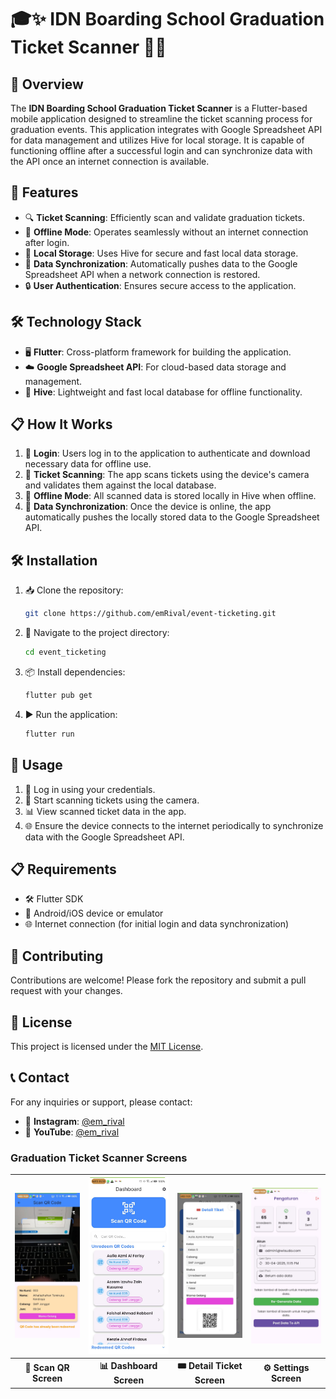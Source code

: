 # 🎓✨ IDN Boarding School Graduation Ticket Scanner 🎫📱

## 🌟 Overview
The **IDN Boarding School Graduation Ticket Scanner** is a Flutter-based mobile application designed to streamline the ticket scanning process for graduation events. This application integrates with Google Spreadsheet API for data management and utilizes Hive for local storage. It is capable of functioning offline after a successful login and can synchronize data with the API once an internet connection is available.

## 🚀 Features
- 🔍 **Ticket Scanning**: Efficiently scan and validate graduation tickets.
- 📴 **Offline Mode**: Operates seamlessly without an internet connection after login.
- 📂 **Local Storage**: Uses Hive for secure and fast local data storage.
- 🔄 **Data Synchronization**: Automatically pushes data to the Google Spreadsheet API when a network connection is restored.
- 🔒 **User Authentication**: Ensures secure access to the application.

## 🛠️ Technology Stack
- 🖥️ **Flutter**: Cross-platform framework for building the application.
- ☁️ **Google Spreadsheet API**: For cloud-based data storage and management.
- 🐝 **Hive**: Lightweight and fast local database for offline functionality.

## 📋 How It Works
1. 🔑 **Login**: Users log in to the application to authenticate and download necessary data for offline use.
2. 🎥 **Ticket Scanning**: The app scans tickets using the device's camera and validates them against the local database.
3. 📴 **Offline Mode**: All scanned data is stored locally in Hive when offline.
4. 🔄 **Data Synchronization**: Once the device is online, the app automatically pushes the locally stored data to the Google Spreadsheet API.

## 🛠️ Installation
1. 📥 Clone the repository:
    ```bash
    git clone https://github.com/emRival/event-ticketing.git
    ```
2. 📂 Navigate to the project directory:
    ```bash
    cd event_ticketing
    ```
3. 📦 Install dependencies:
    ```bash
    flutter pub get
    ```
4. ▶️ Run the application:
    ```bash
    flutter run
    ```

## 📖 Usage
1. 🔑 Log in using your credentials.
2. 🎥 Start scanning tickets using the camera.
3. 📊 View scanned ticket data in the app.
4. 🌐 Ensure the device connects to the internet periodically to synchronize data with the Google Spreadsheet API.

## 📋 Requirements
- 🛠️ Flutter SDK
- 📱 Android/iOS device or emulator
- 🌐 Internet connection (for initial login and data synchronization)

## 🤝 Contributing
Contributions are welcome! Please fork the repository and submit a pull request with your changes.

## 📜 License
This project is licensed under the [MIT License](LICENSE).

## 📞 Contact
For any inquiries or support, please contact:
- 📸 **Instagram**: [@em_rival](https://instagram.com/em_rival)
- 🎥 **YouTube**: [@em_rival](https://youtube.com/@em_rival)

### Graduation Ticket Scanner Screens
| ![📸 Scan QR Screen](assets/git/image1.jpeg) | ![📊 Dashboard Screen](assets/git/image4.jpeg) | ![🎟️ Detail Ticket Screen](assets/git/image2.jpeg) | ![⚙️ Settings Screen](assets/git/image3.jpeg) |
| :------------------------------------------: | :--------------------------------------------: | :------------------------------------------------: | :--------------------------------------------: |
|          **📸 Scan QR Screen**               |          **📊 Dashboard Screen**              |          **🎟️ Detail Ticket Screen**             |          **⚙️ Settings Screen**              |
